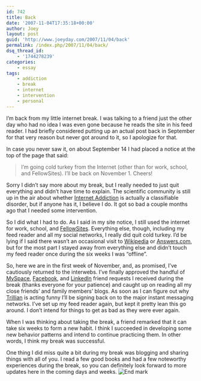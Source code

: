 ```yaml
---
id: 742
title: Back
date: '2007-11-04T17:35:18+00:00'
author: Joey
layout: post
guid: 'http://www.joeyday.com/2007/11/04/back'
permalink: /index.php/2007/11/04/back/
dsq_thread_id:
    - '1744278239'
categories:
    - essay
tags:
    - addiction
    - break
    - internet
    - intervention
    - personal
---
```


I’m back from my little internet break. I was talking to a friend just the other day who had no idea I was even gone because he reads the site in his feed reader. I had briefly considered putting up an actual post back in September for that very reason but never got around to it, so I apologize for that.

In case you never saw it, on about September 14 I had placed a notice at the top of the page that said:

> I’m going cold turkey from the Internet (other than for work, school, and FellowSites). I’ll be back on November 1. Cheers!

Sorry I didn’t say more about my break, but I really needed to just quit everything and didn’t have time to explain. The scientific community is still up in the air about whether [Internet Addiction](http://en.wikipedia.org/wiki/Internet_Addiction) is actually a classifiable disorder, but if anyone has it, I believe I do. It got so bad a couple months ago that I needed some intervention.

So I did what I had to do. As I said in my site notice, I still used the internet for work, school, and [FellowSites](http://www.fellowsites.org). Everything else, though, including my feed reader and all my social networks, I really did quit cold turkey. I’d be lying if I said there wasn’t an occasional visit to [Wikipedia](http://www.wikipedia.org) or [Answers.com](http://www.answers.com), but for the most part I stayed away from everything else and didn’t touch my feed reader once during the six weeks I was “offline”.

So, here we are in the first week of November, and, as promised, I’ve cautiously returned to the interwebs. I’ve finally approved the handful of [MySpace](http://www.myspace.com), [Facebook](http://www.facebook.com), and [LinkedIn](http://www.linkedin.com) friend requests I received during the break (thanks everyone for your patience) and caught up on reading all my close friends’ and family members’ blogs. As soon as I can figure out why [Trillian](http://www.ceruleanstudios.com) is acting funny I’ll be signing back on to the major instant messaging networks. I’ve set up my feed reader again, but kept it pretty lean this go around. I don’t intend for things to get as bad as they were ever again.

When I was thinking about taking the break, a friend remarked that it can take six weeks to form a new habit. I think I succeeded in developing some new behavior patterns and intend to continue practicing them. In other words, I think my break was successful.

One thing I did miss quite a bit during my break was blogging and sharing things with all of you. I read a few good books and had a few noteworthy experiences during the break, so you can definitely look forward to more updates here in the coming days and weeks. ![End mark](http://joeyday.com/wp-content/uploads/2009/08/endmark.png "End mark")